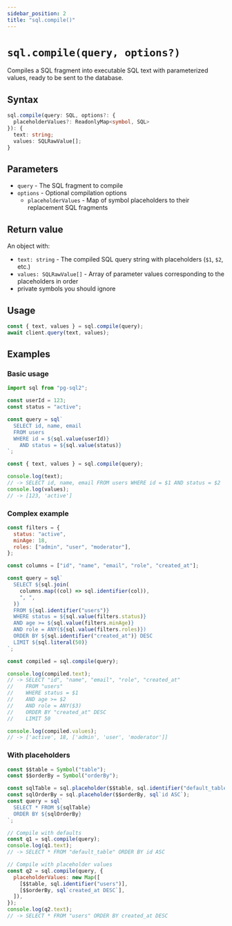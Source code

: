 ```yaml
---
sidebar_position: 2
title: "sql.compile()"
---
```


# `sql.compile(query, options?)`

Compiles a SQL fragment into executable SQL text with parameterized values, ready to be sent to the database.

## Syntax

```ts
sql.compile(query: SQL, options?: {
  placeholderValues?: ReadonlyMap<symbol, SQL>
}): {
  text: string;
  values: SQLRawValue[];
}
```

## Parameters

- `query` - The SQL fragment to compile
- `options` - Optional compilation options
  - `placeholderValues` - Map of symbol placeholders to their replacement SQL fragments

## Return value

An object with:

- `text: string` - The compiled SQL query string with placeholders (`$1`, `$2`, etc.)
- `values: SQLRawValue[]` - Array of parameter values corresponding to the placeholders in order
- private symbols you should ignore

## Usage

```js
const { text, values } = sql.compile(query);
await client.query(text, values);
```

## Examples

### Basic usage

```js
import sql from "pg-sql2";

const userId = 123;
const status = "active";

const query = sql`
  SELECT id, name, email 
  FROM users 
  WHERE id = ${sql.value(userId)} 
    AND status = ${sql.value(status)}
`;

const { text, values } = sql.compile(query);

console.log(text);
// -> SELECT id, name, email FROM users WHERE id = $1 AND status = $2
console.log(values);
// -> [123, 'active']
```

### Complex example

```js
const filters = {
  status: "active",
  minAge: 18,
  roles: ["admin", "user", "moderator"],
};

const columns = ["id", "name", "email", "role", "created_at"];

const query = sql`
  SELECT ${sql.join(
    columns.map((col) => sql.identifier(col)),
    ", ",
  )}
  FROM ${sql.identifier("users")}
  WHERE status = ${sql.value(filters.status)}
  AND age >= ${sql.value(filters.minAge)}
  AND role = ANY(${sql.value(filters.roles)})
  ORDER BY ${sql.identifier("created_at")} DESC
  LIMIT ${sql.literal(50)}
`;

const compiled = sql.compile(query);

console.log(compiled.text);
// -> SELECT "id", "name", "email", "role", "created_at"
//    FROM "users"
//    WHERE status = $1
//    AND age >= $2
//    AND role = ANY($3)
//    ORDER BY "created_at" DESC
//    LIMIT 50

console.log(compiled.values);
// -> ['active', 18, ['admin', 'user', 'moderator']]
```

### With placeholders

```js
const $$table = Symbol("table");
const $$orderBy = Symbol("orderBy");

const sqlTable = sql.placeholder($$table, sql.identifier("default_table"));
const sqlOrderBy = sql.placeholder($$orderBy, sql`id ASC`);
const query = sql`
  SELECT * FROM ${sqlTable}
  ORDER BY ${sqlOrderBy}
`;

// Compile with defaults
const q1 = sql.compile(query);
console.log(q1.text);
// -> SELECT * FROM "default_table" ORDER BY id ASC

// Compile with placeholder values
const q2 = sql.compile(query, {
  placeholderValues: new Map([
    [$$table, sql.identifier("users")],
    [$$orderBy, sql`created_at DESC`],
  ]),
});
console.log(q2.text);
// -> SELECT * FROM "users" ORDER BY created_at DESC
```
